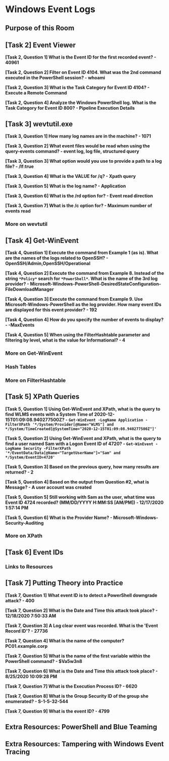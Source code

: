 # Windows Event Logs

## Purpose of this Room

## [Task 2] Event Viewer

**[Task 2, Question 1] What is the Event ID for the first recorded event? - 40961**

**[Task 2, Question 2] Filter on Event ID 4104. What was the 2nd command executed in the PowerShell session? - whoami**

**[Task 2, Question 3] What is the Task Category for Event ID 4104? - Execute a Remote Command**

**[Task 2, Question 4] Analyze the Windows PowerShell log. What is the Task Category for Event ID 800? - Pipeline Execution Details**

## [Task 3] wevtutil.exe

**[Task 3, Question 1] How many log names are in the machine? - 1071**

**[Task 3, Question 2] What event files would be read when using the query-events command? - event log, log file, structured query**

**[Task 3, Question 3] What option would you use to provide a path to a log file? - /lf:true**

**[Task 3, Question 4] What is the VALUE for /q? - Xpath query**

**[Task 3, Question 5] What is the log name? - Application**

**[Task 3, Question 6] What is the /rd option for? - Event read direction**

**[Task 3, Question 7] What is the /c option for? - Maximum number of events read**

### More on wevtutil

## [Task 4] Get-WinEvent

**[Task 4, Question 1] Execute the command from Example 1 (as is). What are the names of the logs related to OpenSSH? - OpenSSH/Admin,OpenSSH/Operational**

**[Task 4, Question 2] Execute the command from Example 8. Instead of the string `*Policy*` search for `*PowerShell*`. What is the name of the 3rd log provider? - Microsoft-Windows-PowerShell-DesiredStateConfiguration-FileDownloadManager**

**[Task 4, Question 3] Execute the command from Example 9. Use Microsoft-Windows-PowerShell as the log provider. How many event IDs are displayed for this event provider? - 192**

**[Task 4, Question 4] How do you specify the number of events to display? - -MaxEvents**

**[Task 4, Question 5] When using the FilterHashtable parameter and filtering by level, what is the value for Informational? - 4**

### More on Get-WinEvent

### Hash Tables

### More on FilterHashtable

## [Task 5] XPath Queries

**[Task 5, Question 1] Using Get-WinEvent and XPath, what is the query to find WLMS events with a System Time of 2020-12-15T01:09:08.940277500Z? - ```Get-WinEvent -LogName Application -FilterXPath '*/System/Provider[@Name="WLMS"] and */System/TimeCreated[@SystemTime="2020-12-15T01:09:08.940277500Z"]'```**

**[Task 5, Question 2] Using Get-WinEvent and XPath, what is the query to find a user named Sam with a Logon Event ID of 4720? - ```Get-WinEvent -LogName Security -FilterXPath '*/EventData/Data[@Name="TargetUserName"]="Sam" and */System/EventID=4720'```**

**[Task 5, Question 3] Based on the previous query, how many results are returned? - 2**

**[Task 5, Question 4] Based on the output from Question #2, what is Message? - A user account was created**

**[Task 5, Question 5] Still working with Sam as the user, what time was Event ID 4724 recorded? (MM/DD/YYYY H:MM:SS [AM/PM]) - 12/17/2020 1:57:14 PM**

**[Task 5, Question 6] What is the Provider Name? - Microsoft-Windows-Security-Auditing**

### More on XPath

## [Task 6] Event IDs

### Links to Resources

## [Task 7] Putting Theory into Practice

**[Task 7, Question 1] What event ID is to detect a PowerShell downgrade attack? - 400**

**[Task 7, Question 2] What is the Date and Time this attack took place? - 12/18/2020 7:50:33 AM**

**[Task 7, Question 3] A Log clear event was recorded. What is the 'Event Record ID'? - 27736**

**[Task 7, Question 4] What is the name of the computer? PC01.example.corp**

**[Task 7, Question 5] What is the name of the first variable within the PowerShell command? - $Va5w3n8**

**[Task 7, Question 6] What is the Date and Time this attack took place? - 8/25/2020 10:09:28 PM**

**[Task 7, Question 7] What is the Execution Process ID? - 6620**

**[Task 7, Question 8] What is the Group Security ID of the group she enumerated? - S-1-5-32-544**

**[Task 7, Question 9] What is the event ID? - 4799**

## Extra Resources: PowerShell and Blue Teaming

## Extra Resources: Tampering with Windows Event Tracing
